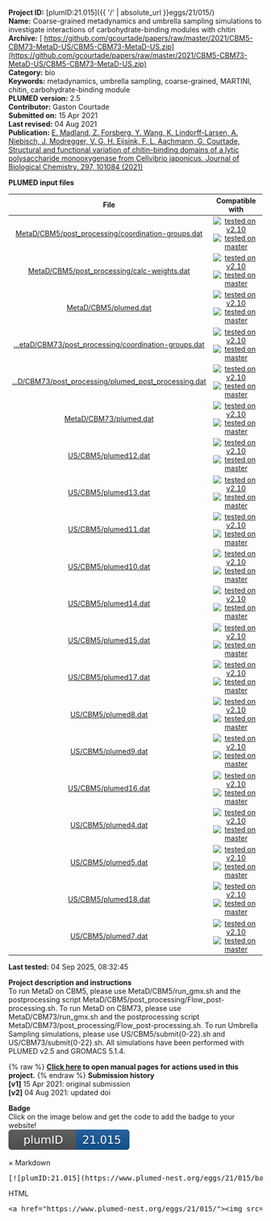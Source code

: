 **Project ID:** [plumID:21.015]({{ '/' | absolute_url }}eggs/21/015/)  
**Name:**  Coarse-grained metadynamics and umbrella sampling simulations to investigate interactions of carbohydrate-binding modules with chitin  
**Archive:** [ https://github.com/gcourtade/papers/raw/master/2021/CBM5-CBM73-MetaD-US/CBM5-CBM73-MetaD-US.zip](https://github.com/gcourtade/papers/raw/master/2021/CBM5-CBM73-MetaD-US/CBM5-CBM73-MetaD-US.zip)  
**Category:**  bio  
**Keywords:**  metadynamics, umbrella sampling, coarse-grained, MARTINI, chitin, carbohydrate-binding module  
**PLUMED version:**  2.5  
**Contributor:**  Gaston Courtade  
**Submitted on:** 15 Apr 2021  
**Last revised:** 04 Aug 2021  
**Publication:** [E. Madland, Z. Forsberg, Y. Wang, K. Lindorff-Larsen, A. Niebisch, J. Modregger, V. G. H. Eijsink, F. L. Aachmann, G. Courtade, Structural and functional variation of chitin-binding domains of a lytic polysaccharide monooxygenase from Cellvibrio japonicus. Journal of Biological Chemistry. 297, 101084 (2021)](http://dx.doi.org/10.1016/j.jbc.2021.101084)  
  
**PLUMED input files**  
  
| File     | Compatible with |  
|:--------:|:--------:|  
| [MetaD/CBM5/post_processing/coordination-groups.dat](./data/MetaD/CBM5/post_processing/coordination-groups.dat.md) |  [![tested on v2.10](https://img.shields.io/badge/v2.10-passing-green.svg)](data/MetaD/CBM5/post_processing/coordination-groups.dat.plumed.stderr) [![tested on master](https://img.shields.io/badge/master-passing-green.svg)](data/MetaD/CBM5/post_processing/coordination-groups.dat.plumed_master.stderr) |  
| [MetaD/CBM5/post_processing/calc-weights.dat](./data/MetaD/CBM5/post_processing/calc-weights.dat.md) |  [![tested on v2.10](https://img.shields.io/badge/v2.10-passing-green.svg)](data/MetaD/CBM5/post_processing/calc-weights.dat.plumed.stderr) [![tested on master](https://img.shields.io/badge/master-passing-green.svg)](data/MetaD/CBM5/post_processing/calc-weights.dat.plumed_master.stderr) |  
| [MetaD/CBM5/plumed.dat](./data/MetaD/CBM5/plumed.dat.md) |  [![tested on v2.10](https://img.shields.io/badge/v2.10-passing-green.svg)](data/MetaD/CBM5/plumed.dat.plumed.stderr) [![tested on master](https://img.shields.io/badge/master-passing-green.svg)](data/MetaD/CBM5/plumed.dat.plumed_master.stderr) |  
| [...etaD/CBM73/post_processing/coordination-groups.dat](./data/MetaD/CBM73/post_processing/coordination-groups.dat.md) |  [![tested on v2.10](https://img.shields.io/badge/v2.10-passing-green.svg)](data/MetaD/CBM73/post_processing/coordination-groups.dat.plumed.stderr) [![tested on master](https://img.shields.io/badge/master-passing-green.svg)](data/MetaD/CBM73/post_processing/coordination-groups.dat.plumed_master.stderr) |  
| [...D/CBM73/post_processing/plumed_post_processing.dat](./data/MetaD/CBM73/post_processing/plumed_post_processing.dat.md) |  [![tested on v2.10](https://img.shields.io/badge/v2.10-passing-green.svg)](data/MetaD/CBM73/post_processing/plumed_post_processing.dat.plumed.stderr) [![tested on master](https://img.shields.io/badge/master-passing-green.svg)](data/MetaD/CBM73/post_processing/plumed_post_processing.dat.plumed_master.stderr) |  
| [MetaD/CBM73/plumed.dat](./data/MetaD/CBM73/plumed.dat.md) |  [![tested on v2.10](https://img.shields.io/badge/v2.10-passing-green.svg)](data/MetaD/CBM73/plumed.dat.plumed.stderr) [![tested on master](https://img.shields.io/badge/master-passing-green.svg)](data/MetaD/CBM73/plumed.dat.plumed_master.stderr) |  
| [US/CBM5/plumed12.dat](./data/US/CBM5/plumed12.dat.md) |  [![tested on v2.10](https://img.shields.io/badge/v2.10-passing-green.svg)](data/US/CBM5/plumed12.dat.plumed.stderr) [![tested on master](https://img.shields.io/badge/master-passing-green.svg)](data/US/CBM5/plumed12.dat.plumed_master.stderr) |  
| [US/CBM5/plumed13.dat](./data/US/CBM5/plumed13.dat.md) |  [![tested on v2.10](https://img.shields.io/badge/v2.10-passing-green.svg)](data/US/CBM5/plumed13.dat.plumed.stderr) [![tested on master](https://img.shields.io/badge/master-passing-green.svg)](data/US/CBM5/plumed13.dat.plumed_master.stderr) |  
| [US/CBM5/plumed11.dat](./data/US/CBM5/plumed11.dat.md) |  [![tested on v2.10](https://img.shields.io/badge/v2.10-passing-green.svg)](data/US/CBM5/plumed11.dat.plumed.stderr) [![tested on master](https://img.shields.io/badge/master-passing-green.svg)](data/US/CBM5/plumed11.dat.plumed_master.stderr) |  
| [US/CBM5/plumed10.dat](./data/US/CBM5/plumed10.dat.md) |  [![tested on v2.10](https://img.shields.io/badge/v2.10-passing-green.svg)](data/US/CBM5/plumed10.dat.plumed.stderr) [![tested on master](https://img.shields.io/badge/master-passing-green.svg)](data/US/CBM5/plumed10.dat.plumed_master.stderr) |  
| [US/CBM5/plumed14.dat](./data/US/CBM5/plumed14.dat.md) |  [![tested on v2.10](https://img.shields.io/badge/v2.10-passing-green.svg)](data/US/CBM5/plumed14.dat.plumed.stderr) [![tested on master](https://img.shields.io/badge/master-passing-green.svg)](data/US/CBM5/plumed14.dat.plumed_master.stderr) |  
| [US/CBM5/plumed15.dat](./data/US/CBM5/plumed15.dat.md) |  [![tested on v2.10](https://img.shields.io/badge/v2.10-passing-green.svg)](data/US/CBM5/plumed15.dat.plumed.stderr) [![tested on master](https://img.shields.io/badge/master-passing-green.svg)](data/US/CBM5/plumed15.dat.plumed_master.stderr) |  
| [US/CBM5/plumed17.dat](./data/US/CBM5/plumed17.dat.md) |  [![tested on v2.10](https://img.shields.io/badge/v2.10-passing-green.svg)](data/US/CBM5/plumed17.dat.plumed.stderr) [![tested on master](https://img.shields.io/badge/master-passing-green.svg)](data/US/CBM5/plumed17.dat.plumed_master.stderr) |  
| [US/CBM5/plumed8.dat](./data/US/CBM5/plumed8.dat.md) |  [![tested on v2.10](https://img.shields.io/badge/v2.10-passing-green.svg)](data/US/CBM5/plumed8.dat.plumed.stderr) [![tested on master](https://img.shields.io/badge/master-passing-green.svg)](data/US/CBM5/plumed8.dat.plumed_master.stderr) |  
| [US/CBM5/plumed9.dat](./data/US/CBM5/plumed9.dat.md) |  [![tested on v2.10](https://img.shields.io/badge/v2.10-passing-green.svg)](data/US/CBM5/plumed9.dat.plumed.stderr) [![tested on master](https://img.shields.io/badge/master-passing-green.svg)](data/US/CBM5/plumed9.dat.plumed_master.stderr) |  
| [US/CBM5/plumed16.dat](./data/US/CBM5/plumed16.dat.md) |  [![tested on v2.10](https://img.shields.io/badge/v2.10-passing-green.svg)](data/US/CBM5/plumed16.dat.plumed.stderr) [![tested on master](https://img.shields.io/badge/master-passing-green.svg)](data/US/CBM5/plumed16.dat.plumed_master.stderr) |  
| [US/CBM5/plumed4.dat](./data/US/CBM5/plumed4.dat.md) |  [![tested on v2.10](https://img.shields.io/badge/v2.10-passing-green.svg)](data/US/CBM5/plumed4.dat.plumed.stderr) [![tested on master](https://img.shields.io/badge/master-passing-green.svg)](data/US/CBM5/plumed4.dat.plumed_master.stderr) |  
| [US/CBM5/plumed5.dat](./data/US/CBM5/plumed5.dat.md) |  [![tested on v2.10](https://img.shields.io/badge/v2.10-passing-green.svg)](data/US/CBM5/plumed5.dat.plumed.stderr) [![tested on master](https://img.shields.io/badge/master-passing-green.svg)](data/US/CBM5/plumed5.dat.plumed_master.stderr) |  
| [US/CBM5/plumed18.dat](./data/US/CBM5/plumed18.dat.md) |  [![tested on v2.10](https://img.shields.io/badge/v2.10-passing-green.svg)](data/US/CBM5/plumed18.dat.plumed.stderr) [![tested on master](https://img.shields.io/badge/master-passing-green.svg)](data/US/CBM5/plumed18.dat.plumed_master.stderr) |  
| [US/CBM5/plumed7.dat](./data/US/CBM5/plumed7.dat.md) |  [![tested on v2.10](https://img.shields.io/badge/v2.10-passing-green.svg)](data/US/CBM5/plumed7.dat.plumed.stderr) [![tested on master](https://img.shields.io/badge/master-passing-green.svg)](data/US/CBM5/plumed7.dat.plumed_master.stderr) |  
  
**Last tested:**  04 Sep 2025, 08:32:45
  
**Project description and instructions**  
To run MetaD on CBM5, please use MetaD/CBM5/run_gmx.sh and the postprocessing script MetaD/CBM5/post_processing/Flow_post-processing.sh. To run MetaD on CBM73, please use MetaD/CBM73/run_gmx.sh and the postprocessing script MetaD/CBM73/post_processing/Flow_post-processing.sh. To run Umbrella Sampling simulations, please use US/CBM5/submit{0-22}.sh  and US/CBM73/submit{0-22}.sh. All simulations have been performed with PLUMED v2.5 and GROMACS 5.1.4.

  
{% raw %}
<b><a href="https://www.plumed.org/doc-master/user-doc/html/actionlist/?actions=RESTART,MATHEVAL,CENTER,WHOLEMOLECULES,METAD,REWEIGHT_BIAS,RESTRAINT,PRINT,POSITION,COORDINATION" target="_blank">Click here</a> to open manual pages for actions used in this project.</b>
{% endraw %}
**Submission history**  
**[v1]** 15 Apr 2021: original submission  
**[v2]** 04 Aug 2021: updated doi  
  
**Badge**  
Click on the image below and get the code to add the badge to your website!  
<img src="./badge.svg" alt="plumeDnest:21.015" id="myBtn" class="badge">
<div id="myModal" class="modal">
  <div class="modal-content">
    <span class="close">&times;</span>
    Markdown<pre>[![plumID:21.015](https://www.plumed-nest.org/eggs/21/015/badge.svg)](https://www.plumed-nest.org/eggs/21/015/)</pre>
    HTML<pre>&lt;a href="https://www.plumed-nest.org/eggs/21/015/"&gt;&lt;img src="https://www.plumed-nest.org/eggs/21/015/badge.svg" alt="plumID:21.015"&gt;&lt;/a&gt;</pre>
  </div>
</div>
